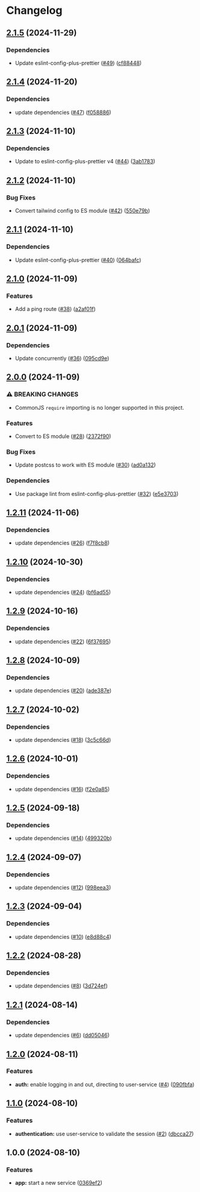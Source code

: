 # Changelog

## [2.1.5](https://github.com/aimeerivers/watchthis-home-service/compare/v2.1.4...v2.1.5) (2024-11-29)


### Dependencies

* Update eslint-config-plus-prettier ([#49](https://github.com/aimeerivers/watchthis-home-service/issues/49)) ([cf88448](https://github.com/aimeerivers/watchthis-home-service/commit/cf8844823b31d633f79682314c09c6388350195b))

## [2.1.4](https://github.com/aimeerivers/watchthis-home-service/compare/v2.1.3...v2.1.4) (2024-11-20)


### Dependencies

* update dependencies ([#47](https://github.com/aimeerivers/watchthis-home-service/issues/47)) ([f058886](https://github.com/aimeerivers/watchthis-home-service/commit/f058886334ee4d6bcfc9b8da5a3f005cd7059284))

## [2.1.3](https://github.com/aimeerivers/watchthis-home-service/compare/v2.1.2...v2.1.3) (2024-11-10)


### Dependencies

* Update to eslint-config-plus-prettier v4 ([#44](https://github.com/aimeerivers/watchthis-home-service/issues/44)) ([3ab1783](https://github.com/aimeerivers/watchthis-home-service/commit/3ab178321c34a59a0c4dec6ef0802198f50cc593))

## [2.1.2](https://github.com/aimeerivers/watchthis-home-service/compare/v2.1.1...v2.1.2) (2024-11-10)


### Bug Fixes

* Convert tailwind config to ES module ([#42](https://github.com/aimeerivers/watchthis-home-service/issues/42)) ([550e79b](https://github.com/aimeerivers/watchthis-home-service/commit/550e79bbecfda9dd482867a7e7b25cfcce836621))

## [2.1.1](https://github.com/aimeerivers/watchthis-home-service/compare/v2.1.0...v2.1.1) (2024-11-10)


### Dependencies

* Update eslint-config-plus-prettier ([#40](https://github.com/aimeerivers/watchthis-home-service/issues/40)) ([064bafc](https://github.com/aimeerivers/watchthis-home-service/commit/064bafc49839615c76eea43a7de87deafafc78d9))

## [2.1.0](https://github.com/aimeerivers/watchthis-home-service/compare/v2.0.1...v2.1.0) (2024-11-09)


### Features

* Add a ping route ([#38](https://github.com/aimeerivers/watchthis-home-service/issues/38)) ([a2af01f](https://github.com/aimeerivers/watchthis-home-service/commit/a2af01f2d4664257db5b5eb2efce5aba8204d922))

## [2.0.1](https://github.com/aimeerivers/watchthis-home-service/compare/v2.0.0...v2.0.1) (2024-11-09)


### Dependencies

* Update concurrently ([#36](https://github.com/aimeerivers/watchthis-home-service/issues/36)) ([095cd9e](https://github.com/aimeerivers/watchthis-home-service/commit/095cd9e258e832510a21496277affe81b7c141ca))

## [2.0.0](https://github.com/aimeerivers/watchthis-home-service/compare/v1.2.11...v2.0.0) (2024-11-09)


### ⚠ BREAKING CHANGES

* CommonJS `require` importing is no longer supported in this project.

### Features

* Convert to ES module ([#28](https://github.com/aimeerivers/watchthis-home-service/issues/28)) ([2372f90](https://github.com/aimeerivers/watchthis-home-service/commit/2372f90d64b1a315dfde50faba5899d008cd3224))


### Bug Fixes

* Update postcss to work with ES module ([#30](https://github.com/aimeerivers/watchthis-home-service/issues/30)) ([ad0a132](https://github.com/aimeerivers/watchthis-home-service/commit/ad0a132b0319c2f0f8e027adfa0aee03bdee7803))


### Dependencies

* Use package lint from eslint-config-plus-prettier ([#32](https://github.com/aimeerivers/watchthis-home-service/issues/32)) ([e5e3703](https://github.com/aimeerivers/watchthis-home-service/commit/e5e37036b94c8daf665aa6bec7d859685b4214ab))

## [1.2.11](https://github.com/aimeerivers/watchthis-home-service/compare/v1.2.10...v1.2.11) (2024-11-06)


### Dependencies

* update dependencies ([#26](https://github.com/aimeerivers/watchthis-home-service/issues/26)) ([f7f8cb8](https://github.com/aimeerivers/watchthis-home-service/commit/f7f8cb8fa3bb69a2d7d46d07d956c5ef18c9a2d0))

## [1.2.10](https://github.com/aimeerivers/watchthis-home-service/compare/v1.2.9...v1.2.10) (2024-10-30)


### Dependencies

* update dependencies ([#24](https://github.com/aimeerivers/watchthis-home-service/issues/24)) ([bf6ad55](https://github.com/aimeerivers/watchthis-home-service/commit/bf6ad554a19a3432bc158b2f2dd19bd376290d59))

## [1.2.9](https://github.com/aimeerivers/watchthis-home-service/compare/v1.2.8...v1.2.9) (2024-10-16)


### Dependencies

* update dependencies ([#22](https://github.com/aimeerivers/watchthis-home-service/issues/22)) ([6f37695](https://github.com/aimeerivers/watchthis-home-service/commit/6f37695f4b77bbc9b1875b75e8001ce9867215c3))

## [1.2.8](https://github.com/aimeerivers/watchthis-home-service/compare/v1.2.7...v1.2.8) (2024-10-09)


### Dependencies

* update dependencies ([#20](https://github.com/aimeerivers/watchthis-home-service/issues/20)) ([ade387e](https://github.com/aimeerivers/watchthis-home-service/commit/ade387e0fa8795e05f134080805d00016e4648f0))

## [1.2.7](https://github.com/aimeerivers/watchthis-home-service/compare/v1.2.6...v1.2.7) (2024-10-02)


### Dependencies

* update dependencies ([#18](https://github.com/aimeerivers/watchthis-home-service/issues/18)) ([3c5c66d](https://github.com/aimeerivers/watchthis-home-service/commit/3c5c66d5fe2666640316f698b6a9abcf4ae5eb3c))

## [1.2.6](https://github.com/aimeerivers/watchthis-home-service/compare/v1.2.5...v1.2.6) (2024-10-01)


### Dependencies

* update dependencies ([#16](https://github.com/aimeerivers/watchthis-home-service/issues/16)) ([f2e0a85](https://github.com/aimeerivers/watchthis-home-service/commit/f2e0a8506c1870a8c7774561a6f5429f853b7111))

## [1.2.5](https://github.com/aimeerivers/watchthis-home-service/compare/v1.2.4...v1.2.5) (2024-09-18)


### Dependencies

* update dependencies ([#14](https://github.com/aimeerivers/watchthis-home-service/issues/14)) ([499320b](https://github.com/aimeerivers/watchthis-home-service/commit/499320b67128c08970f22a8dcdf5ecfa3ec3ce0e))

## [1.2.4](https://github.com/aimeerivers/watchthis-home-service/compare/v1.2.3...v1.2.4) (2024-09-07)


### Dependencies

* update dependencies ([#12](https://github.com/aimeerivers/watchthis-home-service/issues/12)) ([998eea3](https://github.com/aimeerivers/watchthis-home-service/commit/998eea3c96f248b357f982f01eb1787050c2838b))

## [1.2.3](https://github.com/aimeerivers/watchthis-home-service/compare/v1.2.2...v1.2.3) (2024-09-04)


### Dependencies

* update dependencies ([#10](https://github.com/aimeerivers/watchthis-home-service/issues/10)) ([e8d88c4](https://github.com/aimeerivers/watchthis-home-service/commit/e8d88c43f00525dfa65061b852eb4ef210a1de82))

## [1.2.2](https://github.com/aimeerivers/watchthis-home-service/compare/v1.2.1...v1.2.2) (2024-08-28)


### Dependencies

* update dependencies ([#8](https://github.com/aimeerivers/watchthis-home-service/issues/8)) ([3d724ef](https://github.com/aimeerivers/watchthis-home-service/commit/3d724efe2ab0e02c4fc7f179e2c0ede18d8b888c))

## [1.2.1](https://github.com/aimeerivers/watchthis-home-service/compare/v1.2.0...v1.2.1) (2024-08-14)


### Dependencies

* update dependencies ([#6](https://github.com/aimeerivers/watchthis-home-service/issues/6)) ([dd05046](https://github.com/aimeerivers/watchthis-home-service/commit/dd05046a8fbee2be976681e5eb9b8a41eeb31f42))

## [1.2.0](https://github.com/aimeerivers/watchthis-home-service/compare/v1.1.0...v1.2.0) (2024-08-11)


### Features

* **auth:** enable logging in and out, directing to user-service ([#4](https://github.com/aimeerivers/watchthis-home-service/issues/4)) ([090fbfa](https://github.com/aimeerivers/watchthis-home-service/commit/090fbfa6b3f3119c0823c5c21ae1415592b9a5cd))

## [1.1.0](https://github.com/aimeerivers/watchthis-home-service/compare/v1.0.0...v1.1.0) (2024-08-10)


### Features

* **authentication:** use user-service to validate the session ([#2](https://github.com/aimeerivers/watchthis-home-service/issues/2)) ([dbcca27](https://github.com/aimeerivers/watchthis-home-service/commit/dbcca27de2028c37be31d9ed10e71c500718449e))

## 1.0.0 (2024-08-10)


### Features

* **app:** start a new service ([0369ef2](https://github.com/aimeerivers/watchthis-home-service/commit/0369ef2dd87c9a768403e513386faa3d7b7e2ead))
